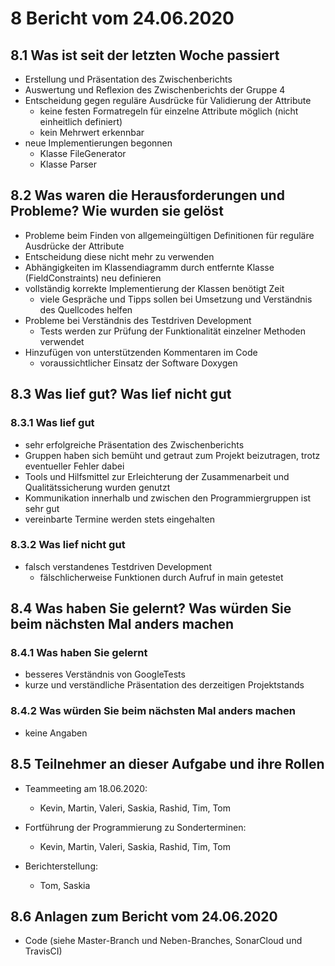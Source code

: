 # 8 Bericht vom 24.06.2020

## 8.1  Was ist seit der letzten Woche passiert

+ Erstellung und Präsentation des Zwischenberichts
+ Auswertung und Reflexion des Zwischenberichts der Gruppe 4
+ Entscheidung gegen reguläre Ausdrücke für Validierung der Attribute
  + keine festen Formatregeln für einzelne Attribute möglich (nicht einheitlich definiert)
  + kein Mehrwert erkennbar
+ neue Implementierungen begonnen
  + Klasse FileGenerator
  + Klasse Parser

## 8.2 Was waren die Herausforderungen und Probleme? Wie wurden sie gelöst

+ Probleme beim Finden von allgemeingültigen Definitionen für reguläre Ausdrücke der Attribute
+ Entscheidung diese nicht mehr zu verwenden
+ Abhängigkeiten im Klassendiagramm durch entfernte Klasse (FieldConstraints) neu definieren
+ vollständig korrekte Implementierung der Klassen benötigt Zeit
  + viele Gespräche und Tipps sollen bei Umsetzung und Verständnis des Quellcodes helfen
+ Probleme bei Verständnis des Testdriven Development
  + Tests werden zur Prüfung der Funktionalität einzelner Methoden verwendet
+ Hinzufügen von unterstützenden Kommentaren im Code
  + voraussichtlicher Einsatz der Software Doxygen

## 8.3 Was lief gut? Was lief nicht gut

### 8.3.1 Was lief gut

+ sehr erfolgreiche Präsentation des Zwischenberichts
+ Gruppen haben sich bemüht und getraut zum Projekt beizutragen, trotz eventueller Fehler dabei
+ Tools und Hilfsmittel zur Erleichterung der Zusammenarbeit und Qualitätssicherung wurden genutzt
+ Kommunikation innerhalb und zwischen den Programmiergruppen ist sehr gut
+ vereinbarte Termine werden stets eingehalten
  
### 8.3.2 Was lief nicht gut

+ falsch verstandenes Testdriven Development
  + fälschlicherweise Funktionen durch Aufruf in main getestet

## 8.4 Was haben Sie gelernt? Was würden Sie beim nächsten Mal anders machen

### 8.4.1 Was haben Sie gelernt

+ besseres Verständnis von GoogleTests
+ kurze und verständliche Präsentation des derzeitigen Projektstands

### 8.4.2 Was würden Sie beim nächsten Mal anders machen

+ keine Angaben

## 8.5 Teilnehmer an dieser Aufgabe und ihre Rollen

+ Teammeeting am 18.06.2020:
  + Kevin, Martin, Valeri, Saskia, Rashid, Tim, Tom

+ Fortführung der Programmierung zu Sonderterminen:
  + Kevin, Martin, Valeri, Saskia, Rashid, Tim, Tom

+ Berichterstellung:
  + Tom, Saskia

## 8.6 Anlagen zum Bericht vom 24.06.2020

+ Code (siehe Master-Branch und Neben-Branches, SonarCloud und TravisCI)
